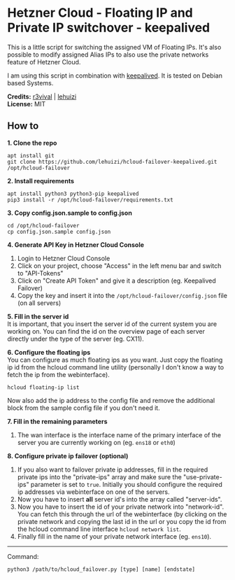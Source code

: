 # Hetzner Cloud - Floating IP and Private IP switchover - keepalived

This is a little script for switching the assigned VM of Floating IPs. It's also possible to modify assigned Alias IPs to also use the private networks feature of Hetzner Cloud.

I am using this script in combination with [keepalived](http://www.keepalived.org). It is tested on Debian based Systems.

**Credits:** [r3vival](https://github.com/r3vival) | [lehuizi](https://github.com/lehuizi)  
**License:** MIT


## How to

**1. Clone the repo** 
```
apt install git
git clone https://github.com/lehuizi/hcloud-failover-keepalived.git /opt/hcloud-failover
```

**2. Install requirements**  
```
apt install python3 python3-pip keepalived
pip3 install -r /opt/hcloud-failover/requirements.txt
```

**3. Copy config.json.sample to config.json**  
```
cd /opt/hcloud-failover
cp config.json.sample config.json
```

**4. Generate API Key in Hetzner Cloud Console**  
1. Login to Hetzner Cloud Console
2. Click on your project, choose "Access" in the left menu bar and switch to "API-Tokens"
3. Click on "Create API Token" and give it a description (eg. Keepalived Failover) 
4. Copy the key and insert it into the `/opt/hcloud-failover/config.json` file (on all servers)

**5. Fill in the server id**  
It is important, that you insert the server id of the current system you are working on. You can find the id on the overview page of each server directly under the type of the server (eg. CX11).

**6. Configure the floating ips**  
You can configure as much floating ips as you want. Just copy the floating ip id from the hcloud command line utility (personally I don't know a way to fetch the ip from the webinterface). 

`hcloud floating-ip list`  

Now also add the ip address to the config file and remove the additional block from the sample config file if you don't need it.

**7. Fill in the remaining parameters**  
1. The wan interface is the interface name of the primary interface of the server you are currently working on (eg. `ens18` or `eth0`)

**8. Configure private ip failover (optional)**  
1. If you also want to failover private ip addresses, fill in the required private ips into the "private-ips" array and make sure the "use-private-ips" parameter is set to `true`. Initially you should configure the required ip addresses via webinterface on one of the servers.
2. Now you have to insert **all** server id's into the array called "server-ids".
3. Now you have to insert the id of your private network into "network-id". You can fetch this through the url of the webinterface (by clicking on the private network and copying the last id in the url or you copy the id from the hcloud command line interface `hcloud network list`.
4. Finally fill in the name of your private network interface (eg. `ens10`).

---

Command:  
```
python3 /path/to/hcloud_failover.py [type] [name] [endstate]
```
